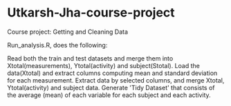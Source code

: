 # Utkarsh-Jha-course-project
Course project: Getting and Cleaning Data 

Run_analysis.R, does the following:

Read both the train and test datasets and merge them into Xtotal(measurements), Ytotal(activity) and subject(Stotal).
Load the data(Xtotal) and extract columns computing  mean and standard deviation for each measurement. 
Extract data by selected columns, and merge Xtotal, Ytotal(activity) and subject data. 
Generate 'Tidy Dataset' that consists of the average (mean) of each variable for each subject and each activity. 

